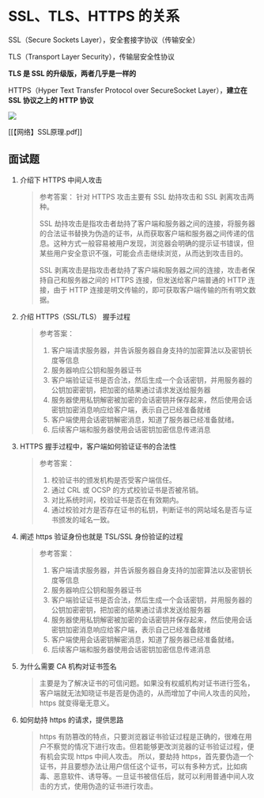 # SSL、TLS、HTTPS 的关系

SSL（Secure Sockets Layer），安全套接字协议（传输安全）

TLS（Transport Layer Security），传输层安全性协议

**TLS 是 SSL 的升级版，两者几乎是一样的**

HTTPS（Hyper Text Transfer Protocol over SecureSocket Layer），**建立在 SSL 协议之上的 HTTP 协议**

![](http://mdrs.yuanjin.tech/img/20211025160927.png)

[[【网络】SSL原理.pdf]]

## 面试题

1. 介绍下 HTTPS 中间人攻击

    > 参考答案：
    > 针对 HTTPS 攻击主要有 SSL 劫持攻击和 SSL 剥离攻击两种。
    >
    > SSL 劫持攻击是指攻击者劫持了客户端和服务器之间的连接，将服务器的合法证书替换为伪造的证书，从而获取客户端和服务器之间传递的信息。这种方式一般容易被用户发现，浏览器会明确的提示证书错误，但某些用户安全意识不强，可能会点击继续浏览，从而达到攻击目的。
    >
    > SSL 剥离攻击是指攻击者劫持了客户端和服务器之间的连接，攻击者保持自己和服务器之间的 HTTPS 连接，但发送给客户端普通的 HTTP 连接，由于 HTTP 连接是明文传输的，即可获取客户端传输的所有明文数据。

2. 介绍 HTTPS（SSL/TLS） 握手过程

    > 参考答案：
    >
    > 1. 客户端请求服务器，并告诉服务器自身支持的加密算法以及密钥长度等信息
    > 2. 服务器响应公钥和服务器证书
    > 3. 客户端验证证书是否合法，然后生成一个会话密钥，并用服务器的公钥加密密钥，把加密的结果通过请求发送给服务器
    > 4. 服务器使用私钥解密被加密的会话密钥并保存起来，然后使用会话密钥加密消息响应给客户端，表示自己已经准备就绪
    > 5. 客户端使用会话密钥解密消息，知道了服务器已经准备就绪。
    > 6. 后续客户端和服务器使用会话密钥加密信息传递消息

3. HTTPS 握手过程中，客户端如何验证证书的合法性

    > 参考答案：
    >
    > 1. 校验证书的颁发机构是否受客户端信任。
    > 2. 通过 CRL 或 OCSP 的方式校验证书是否被吊销。
    > 3. 对比系统时间，校验证书是否在有效期内。
    > 4. 通过校验对方是否存在证书的私钥，判断证书的网站域名是否与证书颁发的域名一致。

4. 阐述 https 验证身份也就是 TSL/SSL 身份验证的过程

    > 参考答案：
    >
    > 1. 客户端请求服务器，并告诉服务器自身支持的加密算法以及密钥长度等信息
    > 2. 服务器响应公钥和服务器证书
    > 3. 客户端验证证书是否合法，然后生成一个会话密钥，并用服务器的公钥加密密钥，把加密的结果通过请求发送给服务器
    > 4. 服务器使用私钥解密被加密的会话密钥并保存起来，然后使用会话密钥加密消息响应给客户端，表示自己已经准备就绪
    > 5. 客户端使用会话密钥解密消息，知道了服务器已经准备就绪。
    > 6. 后续客户端和服务器使用会话密钥加密信息传递消息

5. 为什么需要 CA 机构对证书签名

    > 主要是为了解决证书的可信问题。如果没有权威机构对证书进行签名，客户端就无法知晓证书是否是伪造的，从而增加了中间人攻击的风险，https 就变得毫无意义。

6. 如何劫持 https 的请求，提供思路

    > https 有防篡改的特点，只要浏览器证书验证过程是正确的，很难在用户不察觉的情况下进行攻击。但若能够更改浏览器的证书验证过程，便有机会实现 https 中间人攻击。
    > 所以，要劫持 https，首先要伪造一个证书，并且要想办法让用户信任这个证书，可以有多种方式，比如病毒、恶意软件、诱导等。一旦证书被信任后，就可以利用普通中间人攻击的方式，使用伪造的证书进行攻击。
